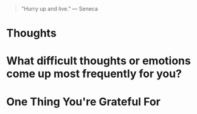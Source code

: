
> \"Hurry up and live.\" — Seneca

# Thoughts

# What difficult thoughts or emotions come up most frequently for you?

# One Thing You're Grateful For

